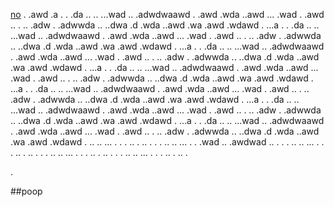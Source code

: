 [no](#poop)
.
.awd
.a
.
.
.da
..
..
...wad
..
.adwdwaawd
.
.awd
.wda
..awd
...
.wad
.
.awd
..
.
..
.adw
.
.adwwda
..
..dwa
.d
.wda
..awd
.wa
.awd
.wdawd
.
...a
.
.
.da
..
..
...wad
..
.adwdwaawd
.
.awd
.wda
..awd
...
.wad
.
.awd
..
.
..
.adw
.
.adwwda
..
..dwa
.d
.wda
..awd
.wa
.awd
.wdawd
.
...a
.
.
.da
..
..
...wad
..
.adwdwaawd
.
.awd
.wda
..awd
...
.wad
.
.awd
..
.
..
.adw
.
.adwwda
..
..dwa
.d
.wda
..awd
.wa
.awd
.wdawd
.
...a
.
.
.da
..
..
...wad
..
.adwdwaawd
.
.awd
.wda
..awd
...
.wad
.
.awd
..
.
..
.adw
.
.adwwda
..
..dwa
.d
.wda
..awd
.wa
.awd
.wdawd
.
...a
.
.
.da
..
..
...wad
..
.adwdwaawd
.
.awd
.wda
..awd
...
.wad
.
.awd
..
.
..
.adw
.
.adwwda
..
..dwa
.d
.wda
..awd
.wa
.awd
.wdawd
.
...a
.
.
.da
..
..
...wad
..
.adwdwaawd
.
.awd
.wda
..awd
...
.wad
.
.awd
..
.
..
.adw
.
.adwwda
..
..dwa
.d
.wda
..awd
.wa
.awd
.wdawd
.
...a
.
.
.da
..
..
...wad
..
.adwdwaawd
.
.awd
.wda
..awd
...
.wad
.
.awd
..
.
..
.adw
.
.adwwda
..
..dwa
.d
.wda
..awd
.wa
.awd
.wdawd
.
..
..
...
.
.
.
..
.
..
.
.
.
..
..
...
.
.
.wad
..
.awdwad
..
.
.
.
..
..
...
.
.
.
..
.
..
.
.
.
..
..
...
.
.
.
..
.
..
.
.
.
..
..
...
.
.
.
..
.
..
.

.

##poop
